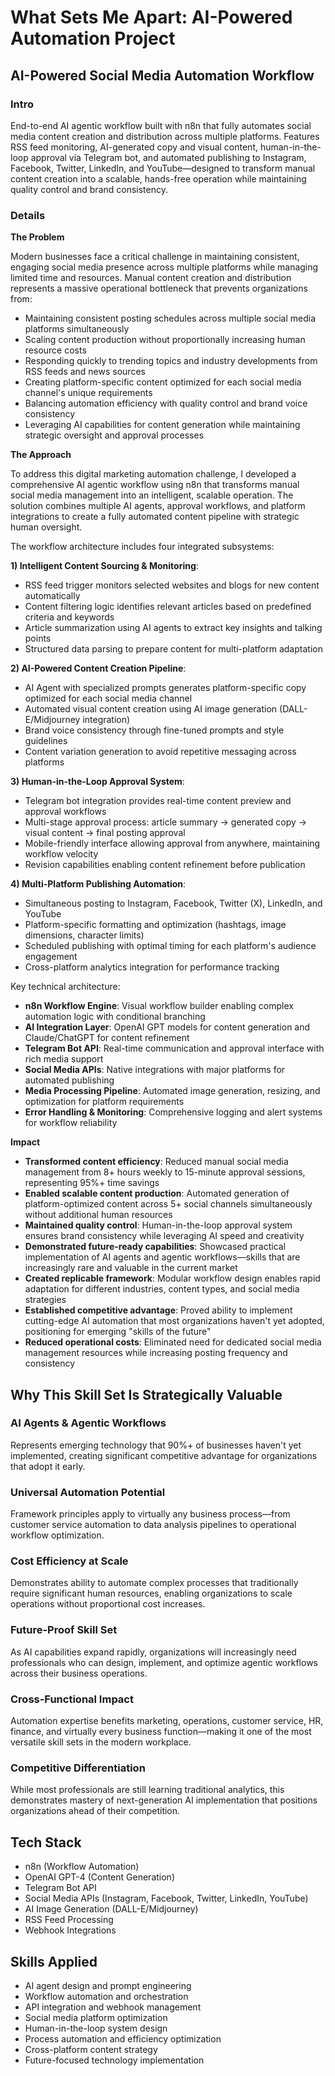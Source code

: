 # What Sets Me Apart: AI-Powered Automation Project

## AI-Powered Social Media Automation Workflow

### Intro
End-to-end AI agentic workflow built with n8n that fully automates social media content creation and distribution across multiple platforms. Features RSS feed monitoring, AI-generated copy and visual content, human-in-the-loop approval via Telegram bot, and automated publishing to Instagram, Facebook, Twitter, LinkedIn, and YouTube—designed to transform manual content creation into a scalable, hands-free operation while maintaining quality control and brand consistency.

### Details

**The Problem**

Modern businesses face a critical challenge in maintaining consistent, engaging social media presence across multiple platforms while managing limited time and resources. Manual content creation and distribution represents a massive operational bottleneck that prevents organizations from:

- Maintaining consistent posting schedules across multiple social media platforms simultaneously
- Scaling content production without proportionally increasing human resource costs
- Responding quickly to trending topics and industry developments from RSS feeds and news sources
- Creating platform-specific content optimized for each social media channel's unique requirements
- Balancing automation efficiency with quality control and brand voice consistency
- Leveraging AI capabilities for content generation while maintaining strategic oversight and approval processes

**The Approach**

To address this digital marketing automation challenge, I developed a comprehensive AI agentic workflow using n8n that transforms manual social media management into an intelligent, scalable operation. The solution combines multiple AI agents, approval workflows, and platform integrations to create a fully automated content pipeline with strategic human oversight.

The workflow architecture includes four integrated subsystems:

**1) Intelligent Content Sourcing & Monitoring**:
- RSS feed trigger monitors selected websites and blogs for new content automatically
- Content filtering logic identifies relevant articles based on predefined criteria and keywords
- Article summarization using AI agents to extract key insights and talking points
- Structured data parsing to prepare content for multi-platform adaptation

**2) AI-Powered Content Creation Pipeline**:
- AI Agent with specialized prompts generates platform-specific copy optimized for each social media channel
- Automated visual content creation using AI image generation (DALL-E/Midjourney integration)
- Brand voice consistency through fine-tuned prompts and style guidelines
- Content variation generation to avoid repetitive messaging across platforms

**3) Human-in-the-Loop Approval System**:
- Telegram bot integration provides real-time content preview and approval workflows
- Multi-stage approval process: article summary → generated copy → visual content → final posting approval
- Mobile-friendly interface allowing approval from anywhere, maintaining workflow velocity
- Revision capabilities enabling content refinement before publication

**4) Multi-Platform Publishing Automation**:
- Simultaneous posting to Instagram, Facebook, Twitter (X), LinkedIn, and YouTube
- Platform-specific formatting and optimization (hashtags, image dimensions, character limits)
- Scheduled publishing with optimal timing for each platform's audience engagement
- Cross-platform analytics integration for performance tracking

Key technical architecture:
- **n8n Workflow Engine**: Visual workflow builder enabling complex automation logic with conditional branching
- **AI Integration Layer**: OpenAI GPT models for content generation and Claude/ChatGPT for content refinement
- **Telegram Bot API**: Real-time communication and approval interface with rich media support
- **Social Media APIs**: Native integrations with major platforms for automated publishing
- **Media Processing Pipeline**: Automated image generation, resizing, and optimization for platform requirements
- **Error Handling & Monitoring**: Comprehensive logging and alert systems for workflow reliability

**Impact**

- **Transformed content efficiency**: Reduced manual social media management from 8+ hours weekly to 15-minute approval sessions, representing 95%+ time savings
- **Enabled scalable content production**: Automated generation of platform-optimized content across 5+ social channels simultaneously without additional human resources
- **Maintained quality control**: Human-in-the-loop approval system ensures brand consistency while leveraging AI speed and creativity
- **Demonstrated future-ready capabilities**: Showcased practical implementation of AI agents and agentic workflows—skills that are increasingly rare and valuable in the current market
- **Created replicable framework**: Modular workflow design enables rapid adaptation for different industries, content types, and social media strategies
- **Established competitive advantage**: Proved ability to implement cutting-edge AI automation that most organizations haven't yet adopted, positioning for emerging "skills of the future"
- **Reduced operational costs**: Eliminated need for dedicated social media management resources while increasing posting frequency and consistency

## Why This Skill Set Is Strategically Valuable

### AI Agents & Agentic Workflows
Represents emerging technology that 90%+ of businesses haven't yet implemented, creating significant competitive advantage for organizations that adopt it early.

### Universal Automation Potential
Framework principles apply to virtually any business process—from customer service automation to data analysis pipelines to operational workflow optimization.

### Cost Efficiency at Scale
Demonstrates ability to automate complex processes that traditionally require significant human resources, enabling organizations to scale operations without proportional cost increases.

### Future-Proof Skill Set
As AI capabilities expand rapidly, organizations will increasingly need professionals who can design, implement, and optimize agentic workflows across their business operations.

### Cross-Functional Impact
Automation expertise benefits marketing, operations, customer service, HR, finance, and virtually every business function—making it one of the most versatile skill sets in the modern workplace.

### Competitive Differentiation
While most professionals are still learning traditional analytics, this demonstrates mastery of next-generation AI implementation that positions organizations ahead of their competition.

## Tech Stack
- n8n (Workflow Automation)
- OpenAI GPT-4 (Content Generation)
- Telegram Bot API
- Social Media APIs (Instagram, Facebook, Twitter, LinkedIn, YouTube)
- AI Image Generation (DALL-E/Midjourney)
- RSS Feed Processing
- Webhook Integrations

## Skills Applied
- AI agent design and prompt engineering
- Workflow automation and orchestration
- API integration and webhook management
- Social media platform optimization
- Human-in-the-loop system design
- Process automation and efficiency optimization
- Cross-platform content strategy
- Future-focused technology implementation